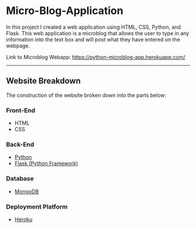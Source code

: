 # Micro-Blog-Application

In this project I created a web application using HTML, CSS, Python, and Flask. This web application is a microblog that allows the user to type in any information into the text box and will post what they have entered on the webpage. 

Link to Microblog Webapp: https://python-microblog-app.herokuapp.com/


---

## Website Breakdown

The construction of the website broken down into the parts below:

### Front-End

- HTML
- CSS


### Back-End 

- [Python](https://www.python.org/) 
- [Flask (Python Framework)](https://flask.palletsprojects.com/en/1.1.x/)


### Database 

- [MongoDB](https://www.mongodb.com/3) 

### Deployment Platform

- [Heroku](https://www.heroku.com/)

